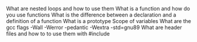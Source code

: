 
 What are nested loops and how to use them
 What is a function and how do you use functions
 What is the difference between a declaration and a definition of a function
 What is a prototype
Scope of variables
What are the gcc flags -Wall -Werror -pedantic -Wextra -std=gnu89
What are header files and how to to use them with #include
